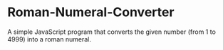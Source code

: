 # Roman-Numeral-Converter
A simple JavaScript program that converts the given number (from 1 to 4999) into a roman numeral.
